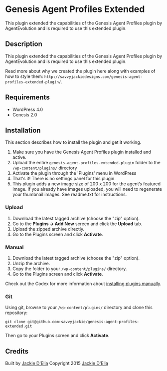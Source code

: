 # Genesis Agent Profiles Extended

This plugin extended the capabilities of the Genesis Agent Profiles plugin by AgentEvolution and is required to use this extended plugin. 

## Description

This plugin extended the capabilities of the Genesis Agent Profiles plugin by AgentEvolution and is required to use this extended plugin. 

Read more about why we created the plugin here along with examples of how to style them: `http://savvyjackiedesigns.com/genesis-agent-profiles-extended-plugin/`.


## Requirements
 * WordPress 4.0
 * Genesis 2.0

## Installation

This section describes how to install the plugin and get it working.

1. Make sure you have the Genesis Agent Profiles plugin installed and active.
2. Upload the entire `genesis-agent-profiles-extended-plugin` folder to the `/wp-content/plugins/` directory
3. Activate the plugin through the 'Plugins' menu in WordPress
4. That's it! There is no settings panel for this plugin.
5. This plugin adds a new image size of 200 x 200 for the agent’s featured image. If you already have images uploaded, you will need to regenerate your thumbnail images. See readme.txt for instructions.

### Upload

1. Download the latest tagged archive (choose the "zip" option).
2. Go to the __Plugins -> Add New__ screen and click the __Upload__ tab.
3. Upload the zipped archive directly.
4. Go to the Plugins screen and click __Activate__.

### Manual

1. Download the latest tagged archive (choose the "zip" option).
2. Unzip the archive.
3. Copy the folder to your `/wp-content/plugins/` directory.
4. Go to the Plugins screen and click __Activate__.

Check out the Codex for more information about [installing plugins manually](http://codex.wordpress.org/Managing_Plugins#Manual_Plugin_Installation).

### Git

Using git, browse to your `/wp-content/plugins/` directory and clone this repository:

`git clone git@github.com:savvyjackie/genesis-agent-profiles-extended.git`

Then go to your Plugins screen and click __Activate__.


## Credits

Built by [Jackie D'Elia](https://twitter.com/savvyjackie)
Copyright 2015 [Jackie D'Elia](http://savvyjackiedesigns.com/) 

